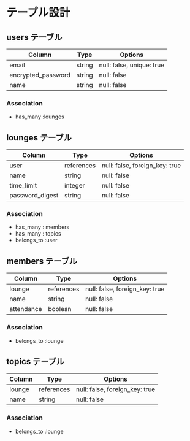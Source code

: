 # テーブル設計

## users テーブル

| Column             | Type   | Options     |
| ------------------ | ------ | ----------- |
| email               | string | null: false, unique: true |
| encrypted_password   | string | null: false |
| name   | string | null: false |

### Association

- has_many :lounges


## lounges テーブル

| Column | Type   | Options     |
| ------ | ------ | ----------- |
| user   | references | null: false, foreign_key: true |
| name   | string | null: false |
| time_limit   | integer | null: false |
| password_digest   | string | null: false |

### Association

- has_many : members
- has_many : topics
- belongs_to :user


## members テーブル

| Column  | Type       | Options                        |
| ------- | ---------- | ------------------------------ |
| lounge    | references | null: false, foreign_key: true |
| name   | string | null: false |
| attendance    | boolean | null: false |

### Association
- belongs_to :lounge


## topics テーブル

| Column | Type   | Options     |
| ------ | ------ | ----------- |
| lounge   | references | null: false, foreign_key: true |
| name   | string | null: false |


### Association

- belongs_to :lounge
